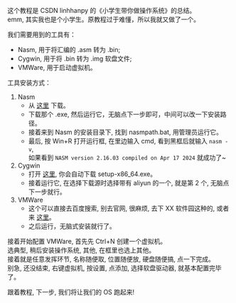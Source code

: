 这个教程是 CSDN linhhanpy 的《小学生带你做操作系统》的总结。\
emm, 其实我也是个小学生。原教程过于难懂，所以我就又做了一个。

我们需要用到的工具有：
- Nasm, 用于将汇编的 .asm 转为 .bin;
- Cygwin, 用于将 .bin 转为 .img 软盘文件;
- VMWare, 用于启动虚拟机。

工具安装方式：
1. Nasm
    - 从 [这里](https://www.nasm.us/pub/nasm/releasebuilds/2.16.03/win64/) 下载。
    - 下载那个 .exe, 然后运行它，无脑点下一步即可，中间可以改一下安装路径。
    - 接着来到 Nasm 的安装目录下, 找到 nasmpath.bat, 用管理员运行它。
    - 最后, 按 Win+R 打开运行框, 在里边输入 cmd, 看到黑框后就输入 `nasm -v`,\
      如果看到 `NASM version 2.16.03 compiled on Apr 17 2024` 就成功了~
2. Cygwin
    - 打开 [这里](https://www.cygwin.com/setup-x86_64.exe), 你会自动下载 setup-x86_64.exe。
    - 接着运行它, 在选择下载源时选择带有 aliyun 的一个, 就是第 2 个, 无脑点下一步就行。
3. VMWare
    - 这个可以直接去百度搜索, 别去官网, 很麻烦, 去下 XX 软件园这种的, 或者来 [这里](https://download.csdn.net/download/pineapplegi/90085286)。
    - 之后运行，无脑式安装就行了。

接着开始配置 VMWare, 首先先 Ctrl+N 创建一个虚拟机。\
选典型, 稍后安装操作系统, 其他, 在框里也选上其他。\
接着就是任意发挥环节, 名称随便取, 位置随便放, 硬盘随便搞, 点一下完成。\
别急, 还没结束, 右键虚拟机, 按设置, 点添加, 选择软盘驱动器, 就基本配置完毕了。

跟着教程, 下一步, 我们将让我们的 OS 跑起来!
